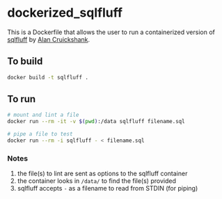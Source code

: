 # dockerized_sqlfluff

This is a Dockerfile that allows the user to run a containerized version of
[sqlfluff](https://pypi.org/project/sqlfluff/) by 
[Alan Cruickshank](https://github.com/alanmcruickshank).

## To build

```sh
docker build -t sqlfluff .
```

## To run

```sh
# mount and lint a file
docker run --rm -it -v $(pwd):/data sqlfluff filename.sql

# pipe a file to test
docker run --rm -i sqlfluff - < filename.sql
```

### Notes

1.   the file(s) to lint are sent as options to the sqlfluff container
2.   the container looks in `/data/` to find the file(s) provided
3.   sqlfluff accepts `-` as a filename to read from STDIN (for piping)
